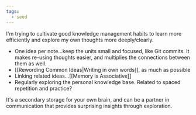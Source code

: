 ```yaml
---
tags:
  - seed
---
```

I'm trying to cultivate good knowledge management habits to learn more efficiently and explore my own thoughts more deeply/clearly.

- One idea per note...keep the units small and focused, like Git commits. It makes re-using thoughts easier, and multiplies the connections between them as well.
- [[Rewording Common Ideas|Writing in own words]], as much as possible
- Linking related ideas...[[Memory is Associative]]
- Regularly exploring the personal knowledge base. Related to spaced repetition and practice?

It's a secondary storage for your own brain, and can be a partner in communication that provides surprising insights through exploration.